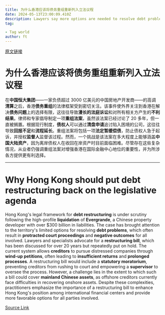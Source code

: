 ```yaml
---
title: 为什么香港应该将债务重组重新列入立法议程
date: 2024-05-13T23:00:09.410Z
description: Lawyers say more options are needed to resolve debt problems than simply ‘lose-lose’ liquidations
tag: 

- Tag world
author: ft
---
```


[原文链接](https://ft.com/content/41d4c08f-77ec-4dd0-93c0-5fedb9f180f7)

# 为什么香港应该将债务重组重新列入立法议程

在**中国恒大集团**——一家负债超过 3000 亿美元的中国房地产开发商——的高调**清算**之后，香港**债务重组**的法律框架受到密切关注。该事件使外界关注到香港在解决**债务问题**上的选择有限，这往往导致**漫长的法庭诉讼**和对所有相关方产生的**不利结果**。律师和专家倡导制定一项**重组法案**，虽然该法案已经讨论了 20 多年，但一直被搁置。根据现行制度，**债权人**可以通过**清盘申请**追讨陷入困境的公司，这往往导致**回报不足**和**流程延长**。重组法案将包括一项**法定暂缓偿债**，防止债权人急于起诉，并授权**监督人**监督该过程。然而，一个挑战是该法案在多大程度上能够涵盖**中国大陆资产**，因为离岸债权人在收回在岸资产时目前面临困难。尽管存在这些复杂情况，从业者仍强调重组法案对增强香港在国际金融中心地位的重要性，并为所涉各方提供更有利选择。

---

# Why Hong Kong should put debt restructuring back on the legislative agenda

Hong Kong's legal framework for **debt restructuring** is under scrutiny following the high-profile **liquidation** of **Evergrande**, a Chinese property developer with over $300 billion in liabilities. The case has brought attention to the territory's limited options for resolving **debt problems**, which often result in **protracted court proceedings** and **negative outcomes** for all involved. Lawyers and specialists advocate for a **restructuring bill**, which has been discussed for over 20 years but repeatedly put on hold. The current system allows **creditors** to pursue distressed companies through **wind-up petitions**, often leading to **insufficient returns** and **prolonged processes**. A restructuring bill would include a **statutory moratorium**, preventing creditors from rushing to court and empowering a **supervisor** to oversee the process. However, a challenge lies in the extent to which such a bill could cover **mainland Chinese assets**, as offshore creditors currently face difficulties in recovering onshore assets. Despite these complexities, practitioners emphasize the importance of a restructuring bill to enhance Hong Kong's position among international financial centers and provide more favorable options for all parties involved.

[Source Link](https://ft.com/content/41d4c08f-77ec-4dd0-93c0-5fedb9f180f7)

